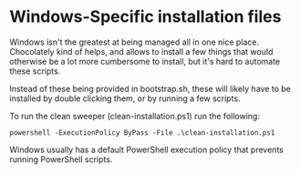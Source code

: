 # Windows-Specific installation files

Windows isn't the greatest at being managed all in one nice place.
Chocolately kind of helps, and allows to install a few things that would otherwise be a lot more cumbersome to install, but it's hard to automate these scripts.

Instead of these being provided in bootstrap.sh, these will likely have to be installed by double clicking them, or by running a few scripts.

To run the clean sweeper (clean-installation.ps1) run the following:
```
powershell -ExecutionPolicy ByPass -File .\clean-installation.ps1
```
Windows usually has a default PowerShell execution policy that prevents running PowerShell scripts.
